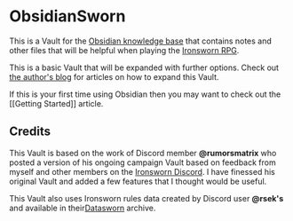 # ObsidianSworn
This is a Vault for the [Obsidian knowledge base](https://obsidian.md) that contains notes and other files that will be helpful when playing the [Ironsworn RPG](https://www.ironswornrpg.com).  

This is a basic Vault that will be expanded with further options. Check out [the author's blog](https://zacgaming.wordpress.com/tag/obsidian/) for articles on how to expand this Vault.

If this is your first time using Obsidian then you may want to check out the [[Getting Started]] article. 

## Credits
This Vault is based on the work of Discord member **@rumorsmatrix** who posted a version of his ongoing campaign Vault based on feedback from myself and other members on the [Ironsworn Discord](https://discord.gg/2abGCzuk4j). I have finessed his original Vault and added a few features that I thought would be useful. 

This Vault also uses Ironsworn rules data created by Discord user **@rsek's** and available in their[Datasworn](https://github.com/rsek/datasworn) archive. 
